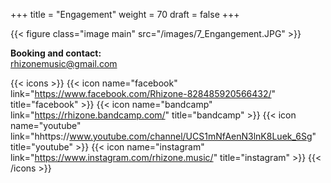 +++
title = "Engagement"
weight = 70
draft = false
+++

{{< figure class="image main" src="/images/7_Engangement.JPG" >}}

**Booking and contact:**<br/>
rhizonemusic@gmail.com

{{< icons >}}
    {{< icon name="facebook"  link="https://www.facebook.com/Rhizone-828485920566432/" title="facebook" >}}
    {{< icon name="bandcamp"  link="https://rhizone.bandcamp.com/" title="bandcamp" >}}
    {{< icon name="youtube"  link="hhttps://www.youtube.com/channel/UCS1mNfAenN3lnK8Luek_6Sg" title="youtube" >}}
    {{< icon name="instagram" link="https://www.instagram.com/rhizone.music/" title="instagram" >}}
{{< /icons >}}
